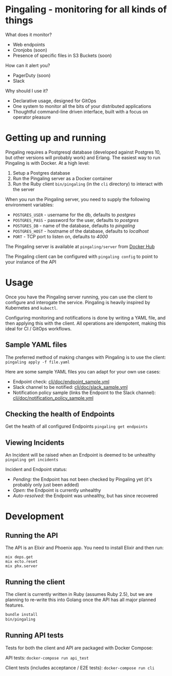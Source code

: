 # Pingaling - monitoring for all kinds of things

What does it monitor?

* Web endpoints
* Cronjobs (soon)
* Presence of specific files in S3 Buckets (soon)

How can it alert you?

* PagerDuty (soon)
* Slack

Why should I use it?

* Declarative usage, designed for GitOps
* One system to monitor all the bits of your distributed applications
* Thoughtful command-line driven interface, built with a focus on operator pleasure

# Getting up and running

Pingaling requires a Postgresql database (developed against Postgres 10, but other versions will probably work) and Erlang. The easiest way to run Pingaling is with Docker. At a high level:

1. Setup a Postgres database
2. Run the Pingaling server as a Docker container
3. Run the Ruby client `bin/pingaling` (in the `cli` directory) to interact with the server

When you run the Pingaling server, you need to supply the following environment variables:

* `POSTGRES_USER` - username for the db, defaults to _postgres_
* `POSTGRES_PASS` - password for the user, defaults to _postgres_
* `POSTGRES_DB` - name of the database, defaults to _pingaling_
* `POSTGRES_HOST` - hostname of the database, defaults to _localhost_
* `PORT` - TCP port to listen on, defaults to _4000_

The Pingaling server is available at `pingaling/server` from [Docker Hub](https://hub.docker.com/r/pingaling/server/)

The Pingaling client can be configured with `pingaling config` to point to your instance of the API

# Usage
Once you have the Pingaling server running, you can use the client to configure and interogate the service. Pingaling is heavily inspired by Kubernetes and `kubectl`.

Configuring monitoring and notifications is done by writing a YAML file, and then applying this with the client. All operations are idempotent, making this ideal for CI / GitOps workflows.

## Sample YAML files
The preferred method of making changes with Pingaling is to use the client:
`pingaling apply -f file.yaml`

Here are some sample YAML files you can adapt for your own use cases:

* Endpoint check: [cli/doc/endpoint_sample.yml](cli/doc/endpoint_sample.yml)
* Slack channel to be notified: [cli/doc/slack_sample.yml](cli/doc/slack_sample.yml)
* Notification policy sample (links the Endpoint to the Slack channel): [cli/doc/notification_policy_sample.yml](cli/doc/notification_policy_sample.yml)

## Checking the health of Endpoints
Get the health of all configured Endpoints
`pingaling get endpoints`

## Viewing Incidents
An Incident will be raised when an Endpoint is deemed to be unhealthy
`pingaling get incidents`

Incident and Endpoint status:

* *Pending:* the Endpoint has not been checked by Pingaling yet (it's probably only just been added)
* *Open:* the Endpoint is currently unhealthy
* *Auto-resolved:* the Endpoint was unhealthy, but has since recovered

# Development
## Running the API
The API is an Elixir and Phoenix app. You need to install Elixir and then run:

```
mix deps.get
mix ecto.reset
mix phx.server
```

## Running the client
The client is currently written in Ruby (assumes Ruby 2.5), but we are planning to re-write this into Golang once the API has all major planned features.

```bash
bundle install
bin/pingaling
```

## Running API tests
Tests for both the client and API are packaged with Docker Compose:

API tests:
`docker-compose run api_test`

Client tests (includes acceptance / E2E tests):
`docker-compose run cli`
